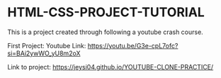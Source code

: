 # HTML-CSS-PROJECT-TUTORIAL
This is a project created through following a youtube crash course.

First Project:
Youtube Link: https://youtu.be/G3e-cpL7ofc?si=BAi2ywWO_yU8m2oX 

Link to project: https://jeysi04.github.io/YOUTUBE-CLONE-PRACTICE/
